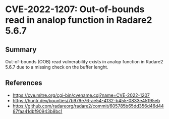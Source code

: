 # CVE-2022-1207: Out-of-bounds read in analop function in Radare2 5.6.7

## Summary

Out-of-bounds (OOB) read vulnerability exists in analop function in Radare2 5.6.7 due to a missing check on the buffer lenght.


## References

- https://cve.mitre.org/cgi-bin/cvename.cgi?name=CVE-2022-1207
- https://huntr.dev/bounties/7b979e76-ae54-4132-b455-0833e45195eb
- https://github.com/radareorg/radare2/commit/605785b65dd356d46d4487faa41dbf90943b8bc1